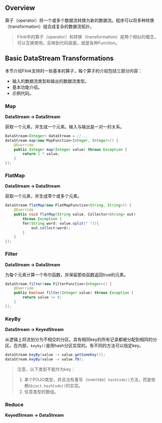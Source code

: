 ## Overview

算子（operator）将一个或多个数据流转换为新的数据流。程序可以将多种转换（transformation）组合成复杂的数据流拓扑。

> Flink中的算子（operator）和转换（transformation）是两个相似的概念，可以互换使用，反映到代码层面，就是各种Function。

## Basic DataStream Transformations

本节介绍Flink支持的一些基本的算子，每个算子的介绍包括三部分内容：

* 输入的数据流类型和输出的数据流类型。
* 基本功能介绍。
* 示例代码。

### Map

**DataStream → DataStream**

获取一个元素，并生成一个元素。输入与输出是一对一的关系。

```java
DataStream<Integer> dataStream = //...
dataStream.map(new MapFunction<Integer, Integer>() {
    @Override
    public Integer map(Integer value) throws Exception {
        return 2 * value;
    }
});
```

### FlatMap

**DataStream → DataStream**

获取一个元素，并生成零个或多个元素。

```java
dataStream.flatMap(new FlatMapFunction<String, String>() {
    @Override
    public void flatMap(String value, Collector<String> out)
        throws Exception {
        for(String word: value.split(" ")){
            out.collect(word);
        }
    }
});
```

### Filter

**DataStream → DataStream**

为每个元素计算一个布尔函数，并保留那些函数返回true的元素。

```java
dataStream.filter(new FilterFunction<Integer>() {
    @Override
    public boolean filter(Integer value) throws Exception {
        return value != 0;
    }
});
```

### KeyBy

**DataStream → KeyedStream**

从逻辑上将流划分为不相交的分区。具有相同key的所有记录都被分配到相同的分区。在内部，`keyby()`是用hash分区实现的。有不同的方法可以指定key。

```java
dataStream.keyBy(value -> value.getSomeKey());
dataStream.keyBy(value -> value.f0);
```

> 注意，以下类型不能作为key：
>
> 1. 某个POJO类型，并且没有重写（override）`hashCode()`方法，而是依赖`Object.hashCode()`的实现。
> 2. 任意类型的数组。

### Reduce

**KeyedStream → DataStream**



















